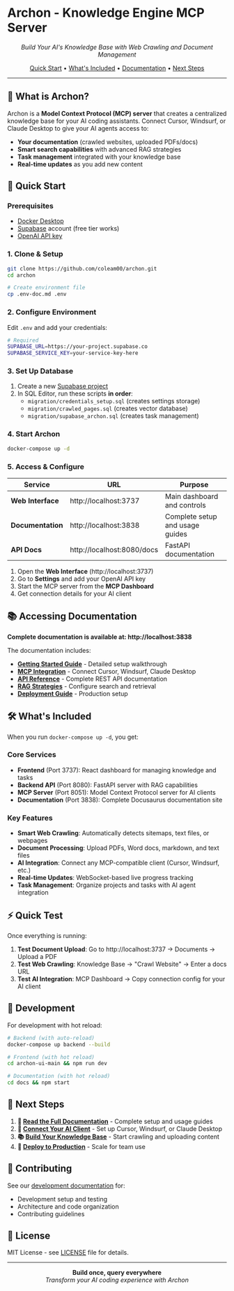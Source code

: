 # Archon - Knowledge Engine MCP Server

<p align="center">
  <em>Build Your AI's Knowledge Base with Web Crawling and Document Management</em>
</p>

<p align="center">
  <a href="#-quick-start">Quick Start</a> •
  <a href="#-whats-included">What's Included</a> •
  <a href="#-accessing-documentation">Documentation</a> •
  <a href="#-next-steps">Next Steps</a>
</p>

---

## 🎯 What is Archon?

Archon is a **Model Context Protocol (MCP) server** that creates a centralized knowledge base for your AI coding assistants. Connect Cursor, Windsurf, or Claude Desktop to give your AI agents access to:

- **Your documentation** (crawled websites, uploaded PDFs/docs)
- **Smart search capabilities** with advanced RAG strategies  
- **Task management** integrated with your knowledge base
- **Real-time updates** as you add new content

## 🚀 Quick Start

### Prerequisites
- [Docker Desktop](https://www.docker.com/products/docker-desktop/)
- [Supabase](https://supabase.com/) account (free tier works)
- [OpenAI API key](https://platform.openai.com/api-keys)

### 1. Clone & Setup

```bash
git clone https://github.com/coleam00/archon.git
cd archon

# Create environment file
cp .env-doc.md .env
```

### 2. Configure Environment

Edit `.env` and add your credentials:

```bash
# Required
SUPABASE_URL=https://your-project.supabase.co
SUPABASE_SERVICE_KEY=your-service-key-here
```

### 3. Set Up Database

1. Create a new [Supabase project](https://supabase.com/dashboard)
2. In SQL Editor, run these scripts **in order**:
   - `migration/credentials_setup.sql` (creates settings storage)
   - `migration/crawled_pages.sql` (creates vector database)
   - `migration/supabase_archon.sql` (creates task management)

### 4. Start Archon

```bash
docker-compose up -d
```

### 5. Access & Configure

| Service | URL | Purpose |
|---------|-----|---------|
| **Web Interface** | http://localhost:3737 | Main dashboard and controls |
| **Documentation** | http://localhost:3838 | Complete setup and usage guides |
| **API Docs** | http://localhost:8080/docs | FastAPI documentation |

1. Open the **Web Interface** (http://localhost:3737)
2. Go to **Settings** and add your OpenAI API key
3. Start the MCP server from the **MCP Dashboard**
4. Get connection details for your AI client

## 📚 Accessing Documentation

**Complete documentation is available at: http://localhost:3838**

The documentation includes:

- **[Getting Started Guide](http://localhost:3838/docs/getting-started)** - Detailed setup walkthrough
- **[MCP Integration](http://localhost:3838/docs/mcp-reference)** - Connect Cursor, Windsurf, Claude Desktop
- **[API Reference](http://localhost:3838/docs/api-reference)** - Complete REST API documentation
- **[RAG Strategies](http://localhost:3838/docs/rag)** - Configure search and retrieval
- **[Deployment Guide](http://localhost:3838/docs/deployment)** - Production setup

## 🛠️ What's Included

When you run `docker-compose up -d`, you get:

### Core Services
- **Frontend** (Port 3737): React dashboard for managing knowledge and tasks
- **Backend API** (Port 8080): FastAPI server with RAG capabilities
- **MCP Server** (Port 8051): Model Context Protocol server for AI clients
- **Documentation** (Port 3838): Complete Docusaurus documentation site

### Key Features  
- **Smart Web Crawling**: Automatically detects sitemaps, text files, or webpages
- **Document Processing**: Upload PDFs, Word docs, markdown, and text files
- **AI Integration**: Connect any MCP-compatible client (Cursor, Windsurf, etc.)
- **Real-time Updates**: WebSocket-based live progress tracking
- **Task Management**: Organize projects and tasks with AI agent integration

## ⚡ Quick Test

Once everything is running:

1. **Test Document Upload**: Go to http://localhost:3737 → Documents → Upload a PDF
2. **Test Web Crawling**: Knowledge Base → "Crawl Website" → Enter a docs URL
3. **Test AI Integration**: MCP Dashboard → Copy connection config for your AI client

## 🔧 Development

For development with hot reload:

```bash
# Backend (with auto-reload)
docker-compose up backend --build

# Frontend (with hot reload) 
cd archon-ui-main && npm run dev

# Documentation (with hot reload)
cd docs && npm start
```

## 🎯 Next Steps

1. **📖 [Read the Full Documentation](http://localhost:3838)** - Complete setup and usage guides
2. **🔌 [Connect Your AI Client](http://localhost:3838/docs/mcp-reference)** - Set up Cursor, Windsurf, or Claude Desktop
3. **📚 [Build Your Knowledge Base](http://localhost:3838/docs/getting-started#building-your-knowledge-base)** - Start crawling and uploading content
4. **🚀 [Deploy to Production](http://localhost:3838/docs/deployment)** - Scale for team use

## 🤝 Contributing

See our [development documentation](http://localhost:3838/docs/testing) for:
- Development setup and testing
- Architecture and code organization  
- Contributing guidelines

## 📄 License

MIT License - see [LICENSE](LICENSE) file for details.

---

<p align="center">
  <strong>Build once, query everywhere</strong><br>
  <em>Transform your AI coding experience with Archon</em>
</p>